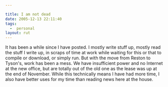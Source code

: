 ```yaml
---

title: I am not dead
date: 2005-12-13 22:11:40
tags:
  -  personal
layout: rut
---
```


<p>It has been a while since I have posted.  I mostly write stuff up, mostly read the stuff I write up, in scraps of time at work while waiting for this or that to compile or download, or simply run. But with the move from Reston to Tyson's, work has been a mess. We have insufficient power and no Internet at the new office, but are totally out of the old one as the lease was up at the end of November.  While this technically means I have had more time, I also have better uses for my time than reading news here at the house.</p>

